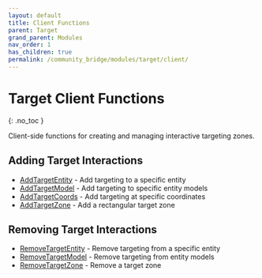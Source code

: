 ```yaml
---
layout: default
title: Client Functions
parent: Target
grand_parent: Modules
nav_order: 1
has_children: true
permalink: /community_bridge/modules/target/client/
---
```


# Target Client Functions
{: .no_toc }

Client-side functions for creating and managing interactive targeting zones.

## Adding Target Interactions

- [AddTargetEntity](AddTargetEntity.md) - Add targeting to a specific entity
- [AddTargetModel](AddTargetModel.md) - Add targeting to specific entity models
- [AddTargetCoords](AddTargetCoords.md) - Add targeting at specific coordinates
- [AddTargetZone](AddTargetZone.md) - Add a rectangular target zone

## Removing Target Interactions

- [RemoveTargetEntity](RemoveTargetEntity.md) - Remove targeting from a specific entity
- [RemoveTargetModel](RemoveTargetModel.md) - Remove targeting from entity models
- [RemoveTargetZone](RemoveTargetZone.md) - Remove a target zone
